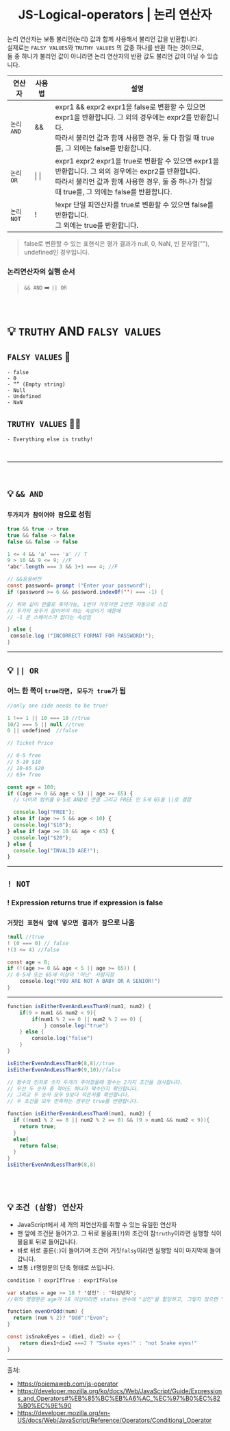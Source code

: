 # <p align="center"> JS-Logical-operators | 논리 연산자

논리 연산자는 보통 불리언(논리) 값과 함께 사용해서 불리언 값을 반환합니다.<br>
실제로는 `FALSY VALUES`와 `TRUTHY VALUES` 의 값중 하나를 반환 하는 것이므로,<br>
둘 중 하나가 불리언 값이 아니라면 논리 연산자의 반환 값도 불리언 값이 아닐 수 있습니다.

| 연산자     | 사용법 | 설명                                                                                                                                                                                                 |
| ---------- | ------ | ---------------------------------------------------------------------------------------------------------------------------------------------------------------------------------------------------- |
| `논리 AND` | &&  | expr1 && expr2 expr1을 false로 변환할 수 있으면 expr1을 반환합니다. 그 외의 경우에는 expr2를 반환합니다. <br> 따라서 불리언 값과 함께 사용한 경우, 둘 다 참일 때 true를, 그 외에는 false를 반환합니다.    |
| `논리 OR`  | &#124; &#124;  | expr1 expr2 expr1을 true로 변환할 수 있으면 expr1을 반환합니다. 그 외의 경우에는 expr2를 반환합니다. <br> 따라서 불리언 값과 함께 사용한 경우, 둘 중 하나가 참일 때 true를, 그 외에는 false를 반환합니다. |
| `논리 NOT` | !   | !expr 단일 피연산자를 true로 변환할 수 있으면 false를 반환합니다. <br>그 외에는 true를 반환합니다.                                                                                                       |

> false로 변환할 수 있는 표현식은 평가 결과가 null, 0, NaN, 빈 문자열(""), undefined인 경우입니다.

### 논리연산자의 실행 순서

> `&& AND` ➡️ `|| OR`

<br>

# 💡 `TRUTHY` AND `FALSY VALUES`

## `FALSY VALUES` 🤔

    - false
    - 0
    - “” (Empty string)
    - Null
    - Undefined
    - NaN

## `TRUTHY VALUES` 🙆‍♀️

    - Everything else is truthy!

<br>
<hr>
<br>

## 💡 `&& AND`

### `두가지가 참이어야 참`으로 성립

```java script
true && true -> true
true && false -> false
false && false -> false

1 <= 4 && 'a' === 'a' // T
9 > 10 && 9 <= 9; //F
'abc'.length === 3 && 1+1 === 4; //F
```

```java script
// &&응용버전
const password= prompt ("Enter your password");
if (password >= 6 && password.indexOf('') === -1) {

// 위와 같이 한줄로 축약가능, 1번이 거짓이면 2번은 자동으로 스킵
// 두가지 모두가 참이어야 하는 속성이기 때문에
// -1 은 스페이스가 없다는 속성임

} else {
 console.log ("INCORRECT FORMAT FOR PASSWORD!");
}
```

<hr>

## 💡 `|| OR`

### 어느 한 쪽이 `true라면, 모두가 true`가 됨

```java script
//only one side needs to be true!

1 !== 1 || 10 === 10 //true
10/2 === 5 || null //true
0 || undefined  //false
```

```javascript
// Ticket Price

// 0-5 free
// 5-10 $10
// 10-65 $20
// 65+ free

const age = 100;
if ((age >= 0 && age < 5) || age >= 65) {
  // 나이의 범위를 0-5로 AND로 연결 그리고 FREE 인 5세 65을 ||로 결합

  console.log("FREE");
} else if (age >= 5 && age < 10) {
  console.log("$10");
} else if (age >= 10 && age < 65) {
  console.log("$20");
} else {
  console.log("INVALID AGE!");
}
```

<hr>

## `! NOT`

### ! Expression returns true if expression is false <br>

### `거짓인 표현식 앞에 넣으면 결과가 참`으로 나옴

```java script
!null //true
! (0 === 0) // false
!(3 <= 4) //false
```

```java script
const age = 8;
if (!(age >= 0 && age < 5 || age >= 65)) {
// 0-5세 또는 65세 이상이 '아닌' 사람지정
    console.log("YOU ARE NOT A BABY OR A SENIOR!")
}
```

<hr>

```java script
function isEitherEvenAndLessThan9(num1, num2) {
	if(9 > num1 && num2 < 9){
		if(num1 % 2 == 0 || num2 % 2 == 0) {
			} console.log("true")
	} else {
		console.log("false")
	}
}

isEitherEvenAndLessThan9(8,8)//true
isEitherEvenAndLessThan9(9,10)//false

// 함수의 인자로 숫자 두개가 주어졌을때 함수는 2가지 조건을 검사합니다.
// 우선 두 숫자 중 적어도 하나가 짝수인지 확인합니다.
// 그리고 두 숫자 모두 9보다 작은지를 확인합니다.
// 두 조건을 모두 만족하는 경우만 true를 반환합니다.
```

```java script
function isEitherEvenAndLessThan9(num1, num2) {
  if ((num1 % 2 == 0 || num2 % 2 == 0) && (9 > num1 && num2 < 9)){
    return true;
  }
  else{
    return false;
  }
}
isEitherEvenAndLessThan9(8,8)
```

<br>
<br>

## 💡 `조건 (삼항) 연산자`

- JavaScript에서 세 개의 피연산자를 취할 수 있는 유일한 연산자
- 맨 앞에 조건문 들어가고. 그 뒤로 물음표(`?`)와 조건이 참`truthy`이라면 실행할 식이 물음표 뒤로 들어갑니다.
- 바로 뒤로 콜론(`:`)이 들어가며 조건이 거짓`falsy`이라면 실행할 식이 마지막에 들어갑니다.
- 보통 `if`명령문의 단축 형태로 쓰입니다.

```java script
condition ? exprIfTrue : exprIfFalse
```

```java script
var status = age >= 18 ? '성인' : '미성년자';
//위의 명령문은 age가 18 이상이라면 status 변수에 "성인"을 할당하고, 그렇지 않으면 "미성년자"를 할당합니다.
```

```java script
function evenOrOdd(num) {
  return (num % 2)? "Odd":"Even";
}
```

```java script
const isSnakeEyes = (die1, die2) => {
	return dies1+die2 ===2 ? "Snake eyes!" : "not Snake eyes!"
}
```

<hr>
출처:

- https://poiemaweb.com/js-operator
- https://developer.mozilla.org/ko/docs/Web/JavaScript/Guide/Expressions_and_Operators#%EB%85%BC%EB%A6%AC_%EC%97%B0%EC%82%B0%EC%9E%90
- https://developer.mozilla.org/en-US/docs/Web/JavaScript/Reference/Operators/Conditional_Operator
